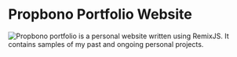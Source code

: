 # Propbono Portfolio Website

![Propbono portfolio](https://gmozer.ca) is a personal website written using RemixJS. It contains samples of my past and ongoing personal projects.
